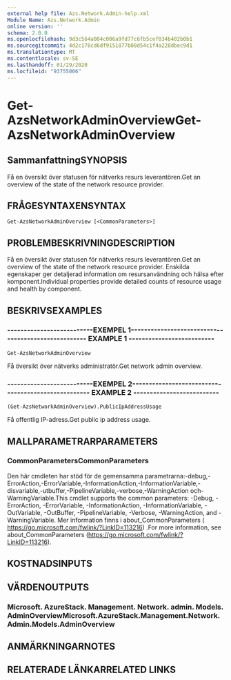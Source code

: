 ```yaml
---
external help file: Azs.Network.Admin-help.xml
Module Name: Azs.Network.Admin
online version: ''
schema: 2.0.0
ms.openlocfilehash: 9d3c564a004c006a9fd77c6fb5cef034b402b0b1
ms.sourcegitcommit: 4d2c178cd6df9151877b08d54c1f4a228dbec9d1
ms.translationtype: MT
ms.contentlocale: sv-SE
ms.lasthandoff: 01/29/2020
ms.locfileid: "93755006"
---
```

# <span data-ttu-id="cb4e5-101">Get-AzsNetworkAdminOverview</span><span class="sxs-lookup"><span data-stu-id="cb4e5-101">Get-AzsNetworkAdminOverview</span></span>

## <span data-ttu-id="cb4e5-102">Sammanfattning</span><span class="sxs-lookup"><span data-stu-id="cb4e5-102">SYNOPSIS</span></span>
<span data-ttu-id="cb4e5-103">Få en översikt över statusen för nätverks resurs leverantören.</span><span class="sxs-lookup"><span data-stu-id="cb4e5-103">Get an overview of the state of the network resource provider.</span></span>

## <span data-ttu-id="cb4e5-104">FRÅGESYNTAXEN</span><span class="sxs-lookup"><span data-stu-id="cb4e5-104">SYNTAX</span></span>

```
Get-AzsNetworkAdminOverview [<CommonParameters>]
```

## <span data-ttu-id="cb4e5-105">PROBLEMBESKRIVNING</span><span class="sxs-lookup"><span data-stu-id="cb4e5-105">DESCRIPTION</span></span>
<span data-ttu-id="cb4e5-106">Få en översikt över statusen för nätverks resurs leverantören.</span><span class="sxs-lookup"><span data-stu-id="cb4e5-106">Get an overview of the state of the network resource provider.</span></span> <span data-ttu-id="cb4e5-107">Enskilda egenskaper ger detaljerad information om resursanvändning och hälsa efter komponent.</span><span class="sxs-lookup"><span data-stu-id="cb4e5-107">Individual properties provide detailed counts of resource usage and health by component.</span></span>

## <span data-ttu-id="cb4e5-108">BESKRIVS</span><span class="sxs-lookup"><span data-stu-id="cb4e5-108">EXAMPLES</span></span>

### <span data-ttu-id="cb4e5-109">--------------------------EXEMPEL 1--------------------------</span><span class="sxs-lookup"><span data-stu-id="cb4e5-109">-------------------------- EXAMPLE 1 --------------------------</span></span>
```
Get-AzsNetworkAdminOverview
```

<span data-ttu-id="cb4e5-110">Få översikt över nätverks administratör.</span><span class="sxs-lookup"><span data-stu-id="cb4e5-110">Get network admin overview.</span></span>

### <span data-ttu-id="cb4e5-111">--------------------------EXEMPEL 2--------------------------</span><span class="sxs-lookup"><span data-stu-id="cb4e5-111">-------------------------- EXAMPLE 2 --------------------------</span></span>
```
(Get-AzsNetworkAdminOverview).PublicIpAddressUsage
```

<span data-ttu-id="cb4e5-112">Få offentlig IP-adress.</span><span class="sxs-lookup"><span data-stu-id="cb4e5-112">Get public ip address usage.</span></span>

## <span data-ttu-id="cb4e5-113">MALLPARAMETRAR</span><span class="sxs-lookup"><span data-stu-id="cb4e5-113">PARAMETERS</span></span>

### <span data-ttu-id="cb4e5-114">CommonParameters</span><span class="sxs-lookup"><span data-stu-id="cb4e5-114">CommonParameters</span></span>
<span data-ttu-id="cb4e5-115">Den här cmdleten har stöd för de gemensamma parametrarna:-debug,-ErrorAction,-ErrorVariable,-InformationAction,-InformationVariable,-disvariable,-utbuffer,-PipelineVariable,-verbose,-WarningAction och-WarningVariable.</span><span class="sxs-lookup"><span data-stu-id="cb4e5-115">This cmdlet supports the common parameters: -Debug, -ErrorAction, -ErrorVariable, -InformationAction, -InformationVariable, -OutVariable, -OutBuffer, -PipelineVariable, -Verbose, -WarningAction, and -WarningVariable.</span></span> <span data-ttu-id="cb4e5-116">Mer information finns i about_CommonParameters ( https://go.microsoft.com/fwlink/?LinkID=113216) .</span><span class="sxs-lookup"><span data-stu-id="cb4e5-116">For more information, see about_CommonParameters (https://go.microsoft.com/fwlink/?LinkID=113216).</span></span>

## <span data-ttu-id="cb4e5-117">KOSTNADS</span><span class="sxs-lookup"><span data-stu-id="cb4e5-117">INPUTS</span></span>

## <span data-ttu-id="cb4e5-118">VÄRDEN</span><span class="sxs-lookup"><span data-stu-id="cb4e5-118">OUTPUTS</span></span>

### <span data-ttu-id="cb4e5-119">Microsoft. AzureStack. Management. Network. admin. Models. AdminOverview</span><span class="sxs-lookup"><span data-stu-id="cb4e5-119">Microsoft.AzureStack.Management.Network.Admin.Models.AdminOverview</span></span>

## <span data-ttu-id="cb4e5-120">ANMÄRKNINGAR</span><span class="sxs-lookup"><span data-stu-id="cb4e5-120">NOTES</span></span>

## <span data-ttu-id="cb4e5-121">RELATERADE LÄNKAR</span><span class="sxs-lookup"><span data-stu-id="cb4e5-121">RELATED LINKS</span></span>

